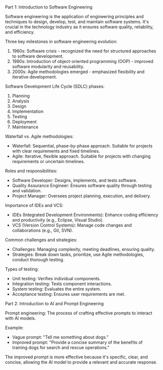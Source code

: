 

Part 1: Introduction to Software Engineering

Software engineering is the application of engineering principles and techniques to design, develop, test, and maintain software systems. It's crucial in the technology industry as it ensures software quality, reliability, and efficiency.

Three key milestones in software engineering evolution:

1. 1960s: Software crisis - recognized the need for structured approaches to software development.
2. 1980s: Introduction of object-oriented programming (OOP) - improved software modularity and reusability.
3. 2000s: Agile methodologies emerged - emphasized flexibility and iterative development.

Software Development Life Cycle (SDLC) phases:

1. Planning
2. Analysis
3. Design
4. Implementation
5. Testing
6. Deployment
7. Maintenance

Waterfall vs. Agile methodologies:

- Waterfall: Sequential, phase-by-phase approach. Suitable for projects with clear requirements and fixed timelines.
- Agile: Iterative, flexible approach. Suitable for projects with changing requirements or uncertain timelines.

Roles and responsibilities:

- Software Developer: Designs, implements, and tests software.
- Quality Assurance Engineer: Ensures software quality through testing and validation.
- Project Manager: Oversees project planning, execution, and delivery.

Importance of IDEs and VCS:

- IDEs (Integrated Development Environments): Enhance coding efficiency and productivity (e.g., Eclipse, Visual Studio).
- VCS (Version Control Systems): Manage code changes and collaborations (e.g., Git, SVN).

Common challenges and strategies:

- Challenges: Managing complexity, meeting deadlines, ensuring quality.
- Strategies: Break down tasks, prioritize, use Agile methodologies, conduct thorough testing.

Types of testing:

- Unit testing: Verifies individual components.
- Integration testing: Tests component interactions.
- System testing: Evaluates the entire system.
- Acceptance testing: Ensures user requirements are met.

Part 2: Introduction to AI and Prompt Engineering

Prompt engineering: The process of crafting effective prompts to interact with AI models.

Example:

- Vague prompt: "Tell me something about dogs."
- Improved prompt: "Provide a concise summary of the benefits of training dogs for search and rescue operations."

The improved prompt is more effective because it's specific, clear, and concise, allowing the AI model to provide a relevant and accurate response.


